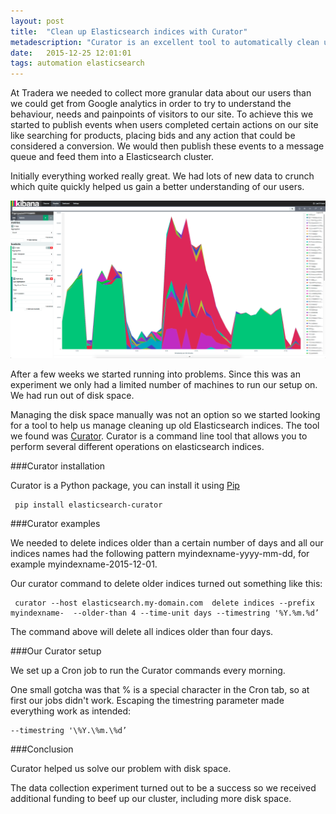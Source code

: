 ```yaml
---
layout: post
title:  "Clean up Elasticsearch indices with Curator"
metadescription: "Curator is an excellent tool to automatically clean up old indices in Elasticsearch"
date:   2015-12-25 12:01:01
tags: automation elasticsearch
---
```


At Tradera we needed to collect more granular data about our users than we could get from Google analytics in order to try to understand the behaviour, needs and painpoints of visitors to our site. 
To achieve this we started to publish events when users completed certain actions on our site like searching for products, placing bids and any action that could be considered a conversion. We would then publish these events to a message queue and feed them into a Elasticsearch cluster.

Initially everything worked really great. We had lots of new data to crunch which quite quickly helped us gain a better understanding of our users.

<img src="/public/images/curator/kibana.png" alt="Kibana graphs" />

After a few weeks we started running into problems. Since this was an experiment we only had a limited number of machines to run our setup on. We had run out of disk space.

Managing the disk space manually was not an option so we started looking for a tool to help us manage cleaning up old Elasticsearch indices. The tool we found was [Curator](https://github.com/elastic/curator).
Curator is a command line tool that allows you to perform several different operations on elasticsearch indices.

###Curator installation

Curator is a Python package, you can install it using [Pip](https://pypi.python.org/pypi/pip)

     pip install elasticsearch-curator

###Curator examples

We needed to delete indices older than a certain number of days and all our indices names had the following pattern myindexname-yyyy-mm-dd, for example myindexname-2015-12-01.

Our curator command to delete older indices turned out something like this:

     curator --host elasticsearch.my-domain.com  delete indices --prefix myindexname-  --older-than 4 --time-unit days --timestring '%Y.%m.%d’

The command above will delete all indices older than four days.

###Our Curator setup

We set up a Cron job to run the Curator commands every morning.

One small gotcha was that % is a special character in the Cron tab, so at first our jobs didn't work. Escaping the timestring parameter made everything work as intended:

    --timestring '\%Y.\%m.\%d’

###Conclusion

Curator helped us solve our problem with disk space.

The data collection experiment turned out to be a success so we received additional funding to beef up our cluster, including more disk space.